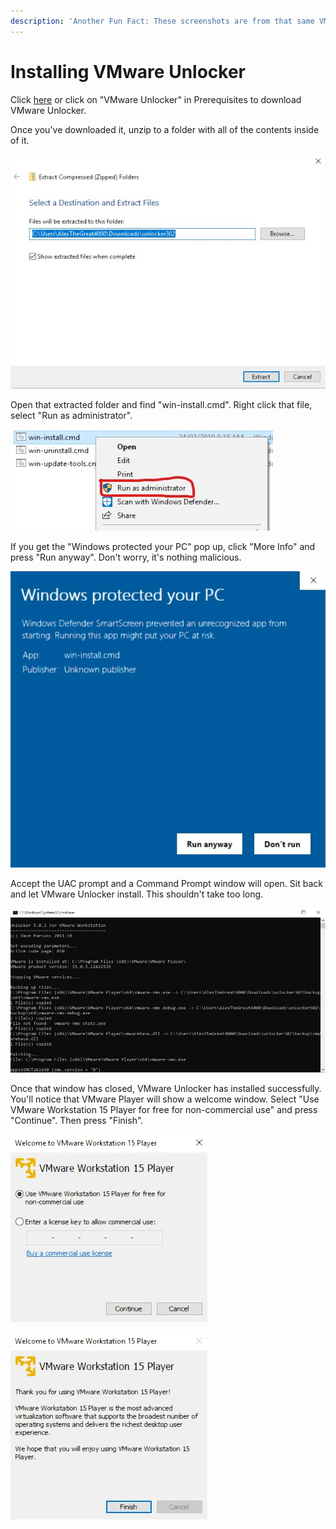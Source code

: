 ```yaml
---
description: 'Another Fun Fact: These screenshots are from that same VM'
---
```


# Installing VMware Unlocker

Click [here](https://www.vmware.com/au/products/workstation-player/workstation-player-evaluation.html) or click on "VMware Unlocker" in Prerequisites to download VMware Unlocker.

Once you've downloaded it, unzip to a folder with all of the contents inside of it. 

![Any program that can extract zip files will work.](.gitbook/assets/annotation-2019-03-24-081702.jpg)

Open that extracted folder and find "win-install.cmd". Right click that file, select "Run as administrator".

![](.gitbook/assets/annotation-2019-03-24-081942.jpg)

If you get the "Windows protected your PC" pop up, click "More Info" and press "Run anyway". Don't worry, it's nothing malicious.

![](.gitbook/assets/annotation-2019-03-24-083249.jpg)

Accept the UAC prompt and a Command Prompt window will open. Sit back and let VMware Unlocker install. This shouldn't take too long.

![](.gitbook/assets/annotation-2019-03-24-083541.jpg)

Once that window has closed, VMware Unlocker has installed successfully. You'll notice that VMware Player will show a welcome window. Select "Use VMware Workstation 15 Player for free for non-commercial use" and press "Continue". Then press "Finish".

![](.gitbook/assets/annotation-2019-03-24-084845.jpg)

![](.gitbook/assets/annotation-2019-03-24-085059.jpg)



